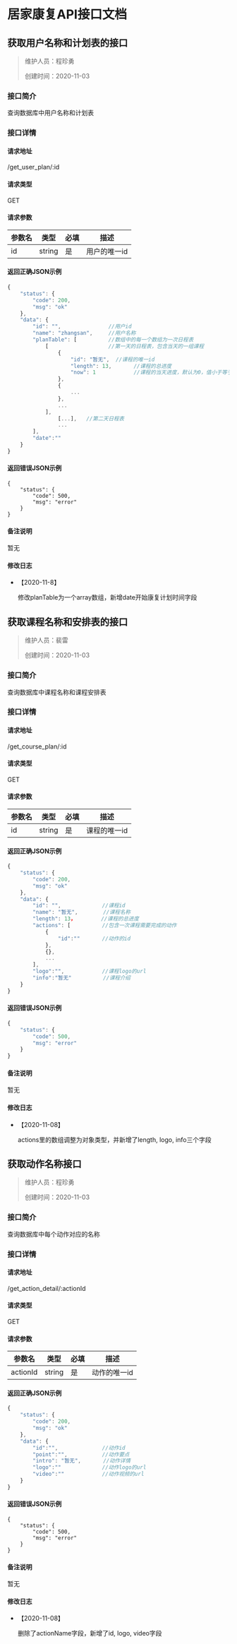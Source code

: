 # 居家康复API接口文档

## 获取用户名称和计划表的接口

> 维护人员：程珍勇
>
> 创建时间：2020-11-03

### 接口简介

查询数据库中用户名称和计划表

### 接口详情

#### 请求地址

/get_user_plan/:id

#### 请求类型

GET

#### 请求参数

| 参数名 | 类型   | 必填 | 描述         |
| ------ | ------ | ---- | ------------ |
| id     | string | 是   | 用户的唯一id |

#### 返回正确JSON示例

```node.js
{
	"status": {
		"code": 200,
		"msg": "ok"
	},
	"data": {
		"id": "",               //用户id
		"name": "zhangsan",     //用户名称
		"planTable": [          //数组中的每一个数组为一次日程表
			[                   //第一天的日程表，包含当天的一组课程
				{
				    "id": "暂无",  //课程的唯一id
				    "length": 13,       //课程的总进度
				    "now": 1            //课程的当天进度，默认为0，值小于等于总进度
				},
				{
				    ...
				},
				...
			],
		        [...],   //第二天日程表
		        ...
		],
		"date":""
	}
}
```

#### 返回错误JSON示例

```
{
	"status": {
		"code": 500,
		"msg": "error"
	}
}
```

#### 备注说明

暂无

#### 修改日志

- 【2020-11-8】

  修改planTable为一个array数组，新增date开始康复计划时间字段





## 获取课程名称和安排表的接口

> 维护人员：裴雷
>
> 创建时间：2020-11-03

### 接口简介

查询数据库中课程名称和课程安排表

### 接口详情

#### 请求地址

/get_course_plan/:id

#### 请求类型

GET

#### 请求参数

| 参数名 | 类型   | 必填 | 描述         |
| ------ | ------ | ---- | ------------ |
| id     | string | 是   | 课程的唯一id |

#### 返回正确JSON示例

```node.js
{
	"status": {
		"code": 200,
		"msg": "ok"
	},
	"data": {
		"id": "",             //课程id
		"name": "暂无",        //课程名称
		"length": 13，        //课程的总进度
		"actions": [          //包含一次课程需要完成的动作
			{
				"id":""       //动作的id
			},
			{},
			...
		],
		"logo":"",            //课程logo的url
		"info":"暂无"          //课程介绍
	}
}
```

#### 返回错误JSON示例

```node.js
{
	"status": {
		"code": 500,
		"msg": "error"
	}
}
```

#### 备注说明

暂无

#### 修改日志

- 【2020-11-08】

  actions里的数组调整为对象类型，并新增了length, logo, info三个字段





## 获取动作名称接口

> 维护人员：程珍勇
>
> 创建时间：2020-11-03

### 接口简介

查询数据库中每个动作对应的名称

### 接口详情

#### 请求地址

/get_action_detail/:actionId

#### 请求类型

GET

#### 请求参数

| 参数名   | 类型   | 必填 | 描述         |
| -------- | ------ | ---- | ------------ |
| actionId | string | 是   | 动作的唯一id |

#### 返回正确JSON示例

```node.js
{
	"status": {
		"code": 200,
		"msg": "ok"
	},
	"data": {
		"id":"",              //动作id
		"point":"",           //动作要点
		"intro": "暂无",       //动作详情
		"logo":""             //动作logo的url
		"video":""            //动作视频的url
	}
}
```

#### 返回错误JSON示例

```
{
	"status": {
		"code": 500,
		"msg": "error"
	}
}
```

#### 备注说明

暂无

#### 修改日志

- 【2020-11-08】

  删除了actionName字段，新增了id, logo, video字段
